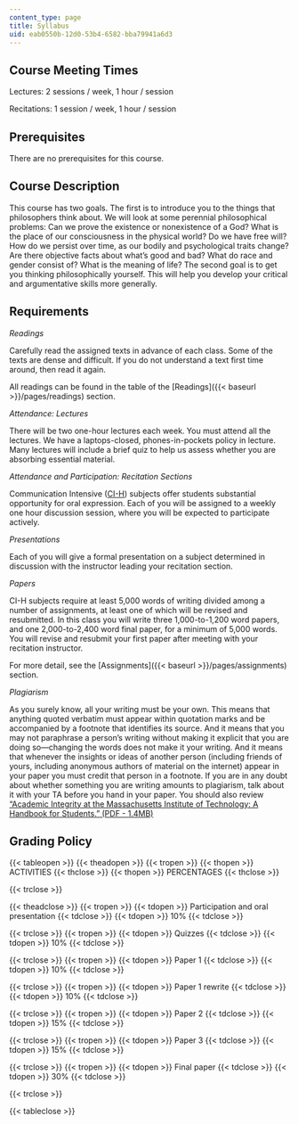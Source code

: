 ```yaml
---
content_type: page
title: Syllabus
uid: eab0550b-12d0-53b4-6582-bba79941a6d3
---
```


Course Meeting Times 
---------------------

Lectures: 2 sessions / week, 1 hour / session

Recitations: 1 session / week, 1 hour / session

Prerequisites
-------------

There are no prerequisites for this course.

Course Description
------------------

This course has two goals. The first is to introduce you to the things that philosophers think about. We will look at some perennial philosophical problems: Can we prove the existence or nonexistence of a God? What is the place of our consciousness in the physical world? Do we have free will? How do we persist over time, as our bodily and psychological traits change? Are there objective facts about what’s good and bad? What do race and gender consist of? What is the meaning of life? The second goal is to get you thinking philosophically yourself. This will help you develop your critical and argumentative skills more generally.

Requirements
------------

_Readings_

Carefully read the assigned texts in advance of each class. Some of the texts are dense and difficult. If you do not understand a text first time around, then read it again.

All readings can be found in the table of the [Readings]({{< baseurl >}}/pages/readings) section.

_Attendance: Lectures_

There will be two one-hour lectures each week. You must attend all the lectures. We have a laptops-closed, phones-in-pockets policy in lecture. Many lectures will include a brief quiz to help us assess whether you are absorbing essential material.

_Attendance and Participation: Recitation Sections_

Communication Intensive ([CI-H](https://registrar.mit.edu/registration-academics/academic-requirements/communication-requirement/ci-hhw-subjects)) subjects offer students substantial opportunity for oral expression. Each of you will be assigned to a weekly one hour discussion session, where you will be expected to participate actively.

_Presentations_

Each of you will give a formal presentation on a subject determined in discussion with the instructor leading your recitation section.

_Papers_

CI-H subjects require at least 5,000 words of writing divided among a number of assignments, at least one of which will be revised and resubmitted. In this class you will write three 1,000-to-1,200 word papers, and one 2,000-to-2,400 word final paper, for a minimum of 5,000 words. You will revise and resubmit your first paper after meeting with your recitation instructor.

For more detail, see the [Assignments]({{< baseurl >}}/pages/assignments) section.

_Plagiarism_

As you surely know, all your writing must be your own. This means that anything quoted verbatim must appear within quotation marks and be accompanied by a footnote that identifies its source. And it means that you may not paraphrase a person’s writing without making it explicit that you are doing so—changing the words does not make it your writing. And it means that whenever the insights or ideas of another person (including friends of yours, including anonymous authors of material on the internet) appear in your paper you must credit that person in a footnote. If you are in any doubt about whether something you are writing amounts to plagiarism, talk about it with your TA before you hand in your paper. You should also review [“Academic Integrity at the Massachusetts Institute of Technology: A Handbook for Students.” (PDF - 1.4MB)](http://web.mit.edu/academicintegrity/handbook/handbook.pdf)

Grading Policy
--------------

{{< tableopen >}}
{{< theadopen >}}
{{< tropen >}}
{{< thopen >}}
ACTIVITIES
{{< thclose >}}
{{< thopen >}}
PERCENTAGES
{{< thclose >}}

{{< trclose >}}

{{< theadclose >}}
{{< tropen >}}
{{< tdopen >}}
Participation and oral presentation
{{< tdclose >}}
{{< tdopen >}}
10%
{{< tdclose >}}

{{< trclose >}}
{{< tropen >}}
{{< tdopen >}}
Quizzes
{{< tdclose >}}
{{< tdopen >}}
10%
{{< tdclose >}}

{{< trclose >}}
{{< tropen >}}
{{< tdopen >}}
Paper 1
{{< tdclose >}}
{{< tdopen >}}
10%
{{< tdclose >}}

{{< trclose >}}
{{< tropen >}}
{{< tdopen >}}
Paper 1 rewrite
{{< tdclose >}}
{{< tdopen >}}
10%
{{< tdclose >}}

{{< trclose >}}
{{< tropen >}}
{{< tdopen >}}
Paper 2
{{< tdclose >}}
{{< tdopen >}}
15%
{{< tdclose >}}

{{< trclose >}}
{{< tropen >}}
{{< tdopen >}}
Paper 3
{{< tdclose >}}
{{< tdopen >}}
15%
{{< tdclose >}}

{{< trclose >}}
{{< tropen >}}
{{< tdopen >}}
Final paper
{{< tdclose >}}
{{< tdopen >}}
30%
{{< tdclose >}}

{{< trclose >}}

{{< tableclose >}}
